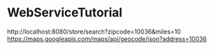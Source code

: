# WebServiceTutorial

http://localhost:8080/store/search?zipcode=10036&miles=10
https://maps.googleapis.com/maps/api/geocode/json?address=10036
